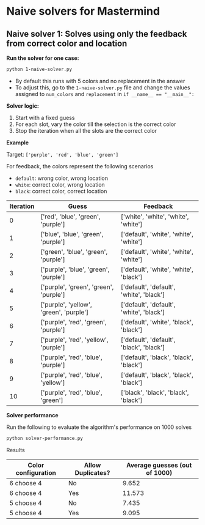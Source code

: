 # Naive solvers for Mastermind

## Naive solver 1: Solves using only the feedback from correct color and location

**Run the solver for one case:**

```bash
python 1-naive-solver.py
```

- By default this runs with 5 colors and no replacement in the answer
- To adjust this, go to the `1-naive-solver.py` file and change the values assigned to `num_colors` and `replacement` in `if __name__ == "__main__":`

**Solver logic:**

1. Start with a fixed guess
3. For each slot, vary the color till the selection is the correct color
4. Stop the iteration when all the slots are the correct color

**Example**

Target: `['purple', 'red', 'blue', 'green']`

For feedback, the colors represent the following scenarios

- `default`: wrong color, wrong location
- `white`: correct color, wrong location
- `black`: correct color, correct location

| Iteration | Guess                                   | Feedback                                 |
| --------- | --------------------------------------- | ---------------------------------------- |
| 0         | ['red', 'blue', 'green', 'purple']      | ['white', 'white', 'white', 'white']     |
| 1         | ['blue', 'blue', 'green', 'purple']     | ['default', 'white', 'white', 'white']   |
| 2         | ['green', 'blue', 'green', 'purple']    | ['default', 'white', 'white', 'white']   |
| 3         | ['purple', 'blue', 'green', 'purple']   | ['default', 'white', 'white', 'black']   |
| 4         | ['purple', 'green', 'green', 'purple']  | ['default', 'default', 'white', 'black'] |
| 5         | ['purple', 'yellow', 'green', 'purple'] | ['default', 'default', 'white', 'black'] |
| 6         | ['purple', 'red', 'green', 'purple']    | ['default', 'white', 'black', 'black']   |
| 7         | ['purple', 'red', 'yellow', 'purple']   | ['default', 'default', 'black', 'black'] |
| 8         | ['purple', 'red', 'blue', 'purple']     | ['default', 'black', 'black', 'black']   |
| 9         | ['purple', 'red', 'blue', 'yellow']     | ['default', 'black', 'black', 'black']   |
| 10        | ['purple', 'red', 'blue', 'green']      | ['black', 'black', 'black', 'black']     |

**Solver performance**

Run the following to evaluate the algorithm's performance on 1000 solves

```bash
python solver-performance.py
```

Results

| Color configuration | Allow Duplicates? | Average guesses (out of 1000) |
| ------------------- | ----------------- | ----------------------------- |
| 6 choose 4          | No                | 9.652                         |
| 6 choose 4          | Yes               | 11.573                        |
| 5 choose 4          | No                | 7.435                         |
| 5 choose 4          | Yes               | 9.095                         |

